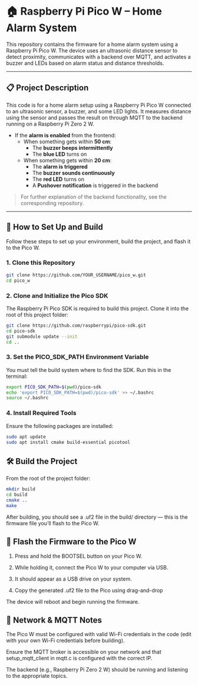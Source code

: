 # 🏠 Raspberry Pi Pico W – Home Alarm System

This repository contains the firmware for a home alarm system using a Raspberry Pi Pico W. The device uses an ultrasonic distance sensor to detect proximity, communicates with a backend over MQTT, and activates a buzzer and LEDs based on alarm status and distance thresholds.

---

## 📋 Project Description

This code is for a home alarm setup using a Raspberry Pi Pico W connected to an ultrasonic sensor, a buzzer, and some LED lights. It measures distance using the sensor and passes the result on through MQTT to the backend running on a Raspberry Pi Zero 2 W.

- If the **alarm is enabled** from the frontend:
  - When something gets within **50 cm**:
    - The **buzzer beeps intermittently**
    - The **blue LED** turns on
  - When something gets within **20 cm**:
    - The **alarm is triggered**
    - The **buzzer sounds continuously**
    - The **red LED** turns on
    - A **Pushover notification** is triggered in the backend

> For further explanation of the backend functionality, see the corresponding repository.

---

## 🚀 How to Set Up and Build

Follow these steps to set up your environment, build the project, and flash it to the Pico W.

### 1. Clone this Repository

```bash
git clone https://github.com/YOUR_USERNAME/pico_w.git
cd pico_w

```

### 2. Clone and Initialize the Pico SDK

The Raspberry Pi Pico SDK is required to build this project. Clone it into the root of this project folder:

```bash
git clone https://github.com/raspberrypi/pico-sdk.git
cd pico-sdk
git submodule update --init
cd ..

```

### 3. Set the PICO_SDK_PATH Environment Variable

You must tell the build system where to find the SDK. Run this in the terminal:

```bash
export PICO_SDK_PATH=$(pwd)/pico-sdk
echo 'export PICO_SDK_PATH=$(pwd)/pico-sdk' >> ~/.bashrc
source ~/.bashrc

```

### 4. Install Required Tools

Ensure the following packages are installed:

```bash
sudo apt update
sudo apt install cmake build-essential picotool

```

## 🛠️ Build the Project

From the root of the project folder:

```bash
mkdir build
cd build
cmake ..
make

```

After building, you should see a .uf2 file in the build/ directory — this is the firmware file you’ll flash to the Pico W.

## 🔌 Flash the Firmware to the Pico W

1. Press and hold the BOOTSEL button on your Pico W.

2. While holding it, connect the Pico W to your computer via USB.

3. It should appear as a USB drive on your system.

4. Copy the generated .uf2 file to the Pico using drag-and-drop

The device will reboot and begin running the firmware.

## 📡 Network & MQTT Notes

The Pico W must be configured with valid Wi-Fi credentials in the code (edit with your own Wi-Fi credentials before building).

Ensure the MQTT broker is accessible on your network and that setup_mqtt_client in mqtt.c is configured with the correct IP.

The backend (e.g., Raspberry Pi Zero 2 W) should be running and listening to the appropriate topics.